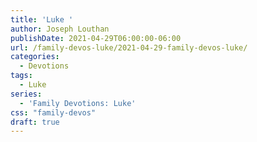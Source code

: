 ```yaml
---
title: 'Luke '
author: Joseph Louthan
publishDate: 2021-04-29T06:00:00-06:00
url: /family-devos-luke/2021-04-29-family-devos-luke/
categories:
  - Devotions
tags:
  - Luke
series:
  - 'Family Devotions: Luke'
css: "family-devos"
draft: true
---
```

